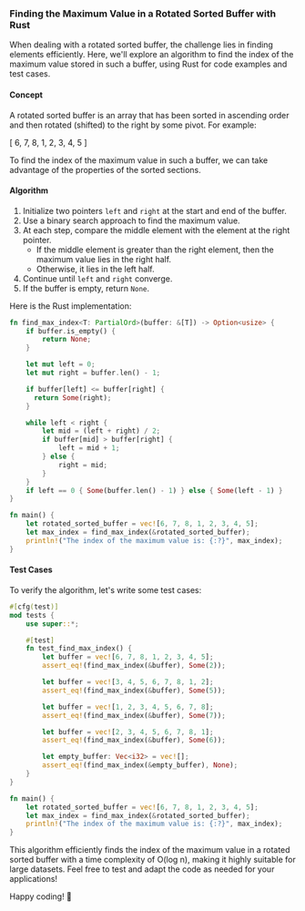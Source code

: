 ### Finding the Maximum Value in a Rotated Sorted Buffer with Rust

When dealing with a rotated sorted buffer, the challenge lies in finding elements efficiently. Here, we'll explore an algorithm to find the index of the maximum value stored in such a buffer, using Rust for code examples and test cases.

#### Concept

A rotated sorted buffer is an array that has been sorted in ascending order and then rotated (shifted) to the right by some pivot. For example:

\[ 6, 7, 8, 1, 2, 3, 4, 5 \]

To find the index of the maximum value in such a buffer, we can take advantage of the properties of the sorted sections.

#### Algorithm

1. Initialize two pointers `left` and `right` at the start and end of the buffer.
2. Use a binary search approach to find the maximum value.
3. At each step, compare the middle element with the element at the right pointer.
   - If the middle element is greater than the right element, then the maximum value lies in the right half.
   - Otherwise, it lies in the left half.
4. Continue until `left` and `right` converge.
5. If the buffer is empty, return `None`.

Here is the Rust implementation:

```rust
fn find_max_index<T: PartialOrd>(buffer: &[T]) -> Option<usize> {
    if buffer.is_empty() {
        return None;
    }

    let mut left = 0;
    let mut right = buffer.len() - 1;

    if buffer[left] <= buffer[right] {
      return Some(right);
    }

    while left < right {
        let mid = (left + right) / 2;
        if buffer[mid] > buffer[right] {
            left = mid + 1;
        } else {
            right = mid;
        }
    }
    if left == 0 { Some(buffer.len() - 1) } else { Some(left - 1) }
}

fn main() {
    let rotated_sorted_buffer = vec![6, 7, 8, 1, 2, 3, 4, 5];
    let max_index = find_max_index(&rotated_sorted_buffer);
    println!("The index of the maximum value is: {:?}", max_index);
}
```

#### Test Cases

To verify the algorithm, let's write some test cases:

```rust
#[cfg(test)]
mod tests {
    use super::*;

    #[test]
    fn test_find_max_index() {
        let buffer = vec![6, 7, 8, 1, 2, 3, 4, 5];
        assert_eq!(find_max_index(&buffer), Some(2));

        let buffer = vec![3, 4, 5, 6, 7, 8, 1, 2];
        assert_eq!(find_max_index(&buffer), Some(5));

        let buffer = vec![1, 2, 3, 4, 5, 6, 7, 8];
        assert_eq!(find_max_index(&buffer), Some(7));

        let buffer = vec![2, 3, 4, 5, 6, 7, 8, 1];
        assert_eq!(find_max_index(&buffer), Some(6));

        let empty_buffer: Vec<i32> = vec![];
        assert_eq!(find_max_index(&empty_buffer), None);
    }
}

fn main() {
    let rotated_sorted_buffer = vec![6, 7, 8, 1, 2, 3, 4, 5];
    let max_index = find_max_index(&rotated_sorted_buffer);
    println!("The index of the maximum value is: {:?}", max_index);
}
```

This algorithm efficiently finds the index of the maximum value in a rotated sorted buffer with a time complexity of O(log n), making it highly suitable for large datasets. Feel free to test and adapt the code as needed for your applications! 

Happy coding! 🚀
